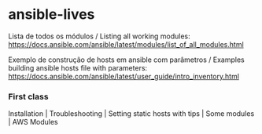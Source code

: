 # ansible-lives

Lista de todos os módulos / Listing all working modules: https://docs.ansible.com/ansible/latest/modules/list_of_all_modules.html

Exemplo de construção de hosts em ansible com parâmetros / Examples building ansible hosts file with parameters: https://docs.ansible.com/ansible/latest/user_guide/intro_inventory.html

### First class

Installation | Troubleshooting | Setting static hosts with tips | Some modules | AWS Modules

